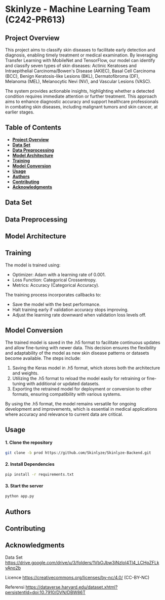 # Skinlyze - Machine Learning Team (C242-PR613)
## Project Overview
This project aims to classify skin diseases to facilitate early detection and diagnosis, enabling timely treatment or medical examination. By leveraging Transfer Learning with MobileNet and TensorFlow, our model can identify and classify seven types of skin diseases: Actinic Keratoses and Intraepithelial Carcinoma/Bowen's Disease (AKIEC), Basal Cell Carcinoma (BCC), Benign Keratosis-like Lesions (BKL), Dermatofibroma (DF), Melanoma (MEL), Melanocytic Nevi (NV), and Vascular Lesions (VASC).

The system provides actionable insights, highlighting whether a detected condition requires immediate attention or further treatment. This approach aims to enhance diagnostic accuracy and support healthcare professionals in combating skin diseases, including malignant tumors and skin cancer, at earlier stages.

## Table of Contents
- [**Project Overview**](https://github.com/Skinlyze/Skinlyze-ML?tab=readme-ov-file#table-of-contents)
- [**Data Set**](https://github.com/Skinlyze/Skinlyze-ML?tab=readme-ov-file#data-set)
- [**Data Preprocessing**](https://github.com/Skinlyze/Skinlyze-ML?tab=readme-ov-file#data-preprocessing)
- [**Model Architecture**](https://github.com/Skinlyze/Skinlyze-ML?tab=readme-ov-file#model-architecture)
- [**Training**](https://github.com/Skinlyze/Skinlyze-ML?tab=readme-ov-file#training)
- [**Model Conversion**](https://github.com/Skinlyze/Skinlyze-ML?tab=readme-ov-file#model-conversion)
- [**Usage**](https://github.com/Skinlyze/Skinlyze-ML?tab=readme-ov-file#usage)
- [**Authors**](https://github.com/Skinlyze/Skinlyze-ML?tab=readme-ov-file#authors)
- [**Contributing**](https://github.com/Skinlyze/Skinlyze-ML?tab=readme-ov-file#contributing)
- [**Acknowledgments**](https://github.com/Skinlyze/Skinlyze-ML?tab=readme-ov-file#acknowledgments)


## Data Set


## Data Preprocessing


## Model Architecture


## Training
The model is trained using:

- Optimizer: Adam with a learning rate of 0.001.
- Loss Function: Categorical Crossentropy.
- Metrics: Accuracy (Categorical Accuracy).

The training process incorporates callbacks to:

- Save the model with the best performance.
- Halt training early if validation accuracy stops improving.
- Adjust the learning rate downward when validation loss levels off.

## Model Conversion
The trained model is saved in the .h5 format to facilitate continuous updates and allow fine-tuning with newer data. This decision ensures the flexibility and adaptability of the model as new skin disease patterns or datasets become available. The steps include:
1. Saving the Keras model in .h5 format, which stores both the architecture and weights.
2. Utilizing the .h5 format to reload the model easily for retraining or fine-tuning with additional or updated datasets.
3. Exporting the retrained model for deployment or conversion to other formats, ensuring compatibility with various systems.

By using the .h5 format, the model remains versatile for ongoing development and improvements, which is essential in medical applications where accuracy and relevance to current data are critical.

## Usage

#### 1. Clone the repository

```bash
git clone -b prod https://github.com/Skinlyze/Skinlyze-Backend.git
```

#### 2. Install Dependencies
```bash
pip install -r requirements.txt
```
#### 3. Start the server
```bash
python app.py
```


## Authors


## Contributing


## Acknowledgments


Data Set
https://drive.google.com/drive/u/3/folders/1VbOJbw3iNzIol4Tl4_LCHpZFLkvAno2b

Licence 
https://creativecommons.org/licenses/by-nc/4.0/ (CC-BY-NC)

Referensi 
https://dataverse.harvard.edu/dataset.xhtml?persistentId=doi:10.7910/DVN/DBW86T
